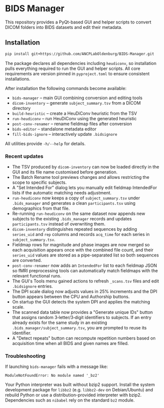 # BIDS Manager

This repository provides a PyQt-based GUI and helper scripts to convert DICOM folders into BIDS datasets and edit their metadata.

## Installation

```bash
pip install git+https://github.com/ANCPLabOldenburg/BIDS-Manager.git
```

The package declares all dependencies including `heudiconv`, so installation
pulls everything required to run the GUI and helper scripts.
All core requirements are version pinned in `pyproject.toml` to ensure
consistent installations.

After installation the following commands become available:

- `bids-manager` – main GUI combining conversion and editing tools
- `dicom-inventory` – generate `subject_summary.tsv` from a DICOM directory
- `build-heuristic` – create a HeuDiConv heuristic from the TSV
- `run-heudiconv` – run HeuDiConv using the generated heuristic
- `post-conv-renamer` – rename fieldmap files after conversion
- `bids-editor` – standalone metadata editor
- `fill-bids-ignore` – interactively update `.bidsignore`

All utilities provide `-h/--help` for details.

### Recent updates

- The TSV produced by `dicom-inventory` can now be loaded directly in the GUI and
  its file name customised before generation.
- The Batch Rename tool previews changes and allows restricting the scope to
  specific subjects.
- A "Set Intended For" dialog lets you manually edit fieldmap IntendedFor lists
  if the automatic matching needs adjustment.
- `run-heudiconv` now keeps a copy of `subject_summary.tsv` under `.bids_manager`
  and generates a clean `participants.tsv` using demographics from that file.
- Re-running `run-heudiconv` on the same dataset now appends new subjects to
  the existing `.bids_manager` records and updates `participants.tsv` instead of
  overwriting them.
- `dicom-inventory` distinguishes repeated sequences by adding `series_uid` and `rep`
  columns and records `acq_time` for each series in `subject_summary.tsv`.
- Fieldmap rows for magnitude and phase images are now merged so each acquisition
  appears once with the combined file count, and their `series_uid` values are
  stored as a pipe-separated list so both sequences are converted.
- `post-conv-renamer` now adds an `IntendedFor` list to each fieldmap JSON so
  fMRI preprocessing tools can automatically match fieldmaps with the relevant
  functional runs.
- The GUI's Tools menu gained actions to refresh `_scans.tsv` files and edit
  `.bidsignore` entries.
- The DPI scale dialog now adjusts values in 25% increments and the DPI button
  appears between the CPU and Authorship buttons.
- On startup the GUI detects the system DPI and applies the matching scale.
- The scanned data table now provides a "Generate unique IDs" button that
  assigns random 3‑letter/3‑digit identifiers to subjects. If an entry already
  exists for the same study in an existing `.bids_manager/subject_summary.tsv`,
  you are prompted to reuse its identifier.
- A "Detect repeats" button can recompute repetition numbers based on
  acquisition time when all BIDS and given names are filled.



### Troubleshooting

If launching `bids-manager` fails with a message like:

```
ModuleNotFoundError: No module named '_bz2'
```

Your Python interpreter was built without bzip2 support. Install the system development package for `libbz2` (e.g. `libbz2-dev` on Debian/Ubuntu) and rebuild Python or use a distribution-provided interpreter with bzip2. Dependencies such as `nibabel` rely on the standard `bz2` module.
